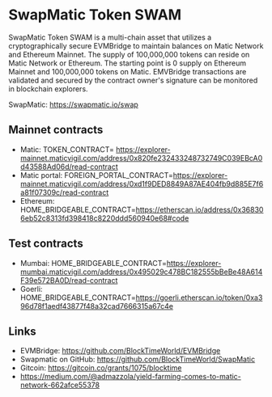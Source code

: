# SwapMatic Token SWAM

SwapMatic Token SWAM is a multi-chain asset that utilizes a cryptographically secure EVMBridge to maintain balances on Matic Network and Ethereum Mainnet. The supply of 100,000,000 tokens can reside on Matic Network or Ethereum. The starting point is 0 supply on Ethereum Mainnet and 100,000,000 tokens on Matic. EMVBridge transactions are validated and secured by the contract owner's signature can be monitored in blockchain explorers.

SwapMatic: https://swapmatic.io/swap

## Mainnet contracts
- Matic: TOKEN_CONTRACT= https://explorer-mainnet.maticvigil.com/address/0x820fe232433248732749C039EBcA0d43588Ad06d/read-contract
- Matic portal: FOREIGN_PORTAL_CONTRACT=https://explorer-mainnet.maticvigil.com/address/0xd1f9DED8849A87AE404fb9d885E7f6a81f07309c/read-contract
- Ethereum: HOME_BRIDGEABLE_CONTRACT=https://etherscan.io/address/0x368306eb52c8313fd398418c8220ddd560940e68#code

## Test contracts
- Mumbai: HOME_BRIDGEABLE_CONTRACT=https://explorer-mumbai.maticvigil.com/address/0x495029c478BC182555bBeBe48A614F39e572BA0D/read-contract
- Goerli: HOME_BRIDGEABLE_CONTRACT=https://goerli.etherscan.io/token/0xa396d78f1aedf43877f48a32cad7666315a67c4e

## Links
- EVMBridge: https://github.com/BlockTimeWorld/EVMBridge
- Swapmatic on GitHub: https://github.com/BlockTimeWorld/SwapMatic
- Gitcoin: https://gitcoin.co/grants/1075/blocktime
- https://medium.com/@admazzola/yield-farming-comes-to-matic-network-662afce55378
